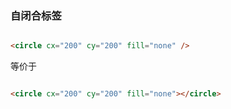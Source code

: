 ### 自闭合标签

  

```html

<circle cx="200" cy="200" fill="none" />

```

等价于

```html

<circle cx="200" cy="200" fill="none"></circle>

```